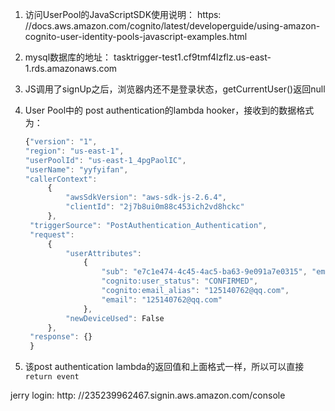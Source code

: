 1. 访问UserPool的JavaScriptSDK使用说明： https: //docs.aws.amazon.com/cognito/latest/developerguide/using-amazon-cognito-user-identity-pools-javascript-examples.html
2. mysql数据库的地址： tasktrigger-test1.cf9tmf4lzflz.us-east-1.rds.amazonaws.com
3. JS调用了signUp之后，浏览器内还不是登录状态，getCurrentUser()返回null
4. User Pool中的 post authentication的lambda hooker，接收到的数据格式为：

   ```js
   {"version": "1",
   "region": "us-east-1",
   "userPoolId": "us-east-1_4pgPaolIC",
   "userName": "yyfyifan",
   "callerContext":
        {
            "awsSdkVersion": "aws-sdk-js-2.6.4",
            "clientId": "2j7b8ui0m88c453ich2vd8hckc"
        },
    "triggerSource": "PostAuthentication_Authentication",
    "request":
        {
            "userAttributes":
                {
                    "sub": "e7c1e474-4c45-4ac5-ba63-9e091a7e0315", "email_verified": "true",
                    "cognito:user_status": "CONFIRMED",
                    "cognito:email_alias": "125140762@qq.com",
                    "email": "125140762@qq.com"
                },
            "newDeviceUsed": False
        },
    "response": {}
    }
   ```
5. 该post authentication lambda的返回值和上面格式一样，所以可以直接`return event`

jerry login: http: //235239962467.signin.aws.amazon.com/console 
